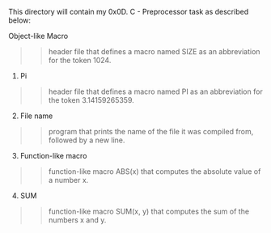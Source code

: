This directory will contain my 0x0D. C - Preprocessor task as described below:

Object-like Macro
>>header file that defines a macro named SIZE as an abbreviation for the token 1024.

1. Pi
>>header file that defines a macro named PI as an abbreviation for the token 3.14159265359.

2. File name
>>program that prints the name of the file it was compiled from, followed by a new line.

3. Function-like macro

>>function-like macro ABS(x) that computes the absolute value of a number x.

4. SUM

>>function-like macro SUM(x, y) that computes the sum of the numbers x and y.


